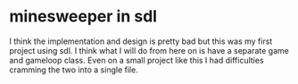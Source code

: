 # minesweeper in sdl
I think the implementation and design is pretty bad but this was my first project using sdl. I think what I will do from here on is have a separate game and gameloop class. Even on a small project like this I had difficulties cramming the two into a single file.
